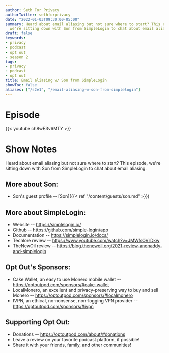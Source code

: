 ```yaml
---
author: Seth For Privacy
authorTwitter: sethforprivacy
date: "2022-01-03T09:30:00-05:00"
summary: Heard about email aliasing but not sure where to start? This episode,
  we're sitting down with Son from SimpleLogin to chat about email aliasing.
draft: false
keywords:
- privacy
- podcast
- opt out
- season 2
tags:
- privacy
- podcast
- opt out
title: Email aliasing w/ Son from SimpleLogin
showToc: false
aliases: ["/s2e1", "/email-aliasing-w-son-from-simplelogin"]
---
```


# Episode

<div id="buzzsprout-player-9820513"></div><script src="https://www.buzzsprout.com/1790481/9820513-email-aliasing-w-son-from-simplelogin.js?container_id=buzzsprout-player-9820513&player=small" type="text/javascript" charset="utf-8"></script>

{{< youtube ch8wE3v6MTY >}}

# Show Notes

Heard about email aliasing but not sure where to start? This episode, we're sitting down with Son from SimpleLogin to chat about email aliasing.

## More about Son:

- Son's guest profile -- [Son]({{< ref "/content/guests/son.md" >}})

## More about SimpleLogin:

- Website -- https://simplelogin.io/
- Github -- https://github.com/simple-login/app
- Documentation -- https://simplelogin.io/docs/
- Techlore review -- https://www.youtube.com/watch?v=JMWfsOVrDkw
- TheNewOil review -- https://blog.thenewoil.org/2021-review-anonaddy-and-simplelogin

## Opt Out's Sponsors:

- Cake Wallet, an easy to use Monero mobile wallet -- https://optoutpod.com/sponsors/#cake-wallet
- LocalMonero, an excellent and privacy-preserving way to buy and sell Monero -- https://optoutpod.com/sponsors/#localmonero
- IVPN, an ethical, no-nonsense, non-logging VPN provider -- https://optoutpod.com/sponsors/#ivpn

## Supporting Opt Out:

- Donations -- https://optoutpod.com/about/#donations
- Leave a review on your favorite podcast platform, if possible!
- Share it with your friends, family, and other communities!
